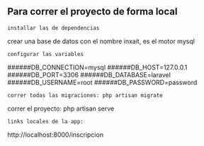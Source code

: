 ## Para correr el proyecto de forma local
```
installar las de dependencias
```
crear una base de datos con el nombre inxait, es el motor mysql
```
configurar las variables
```
######DB_CONNECTION=mysql
######DB_HOST=127.0.0.1
######DB_PORT=3306
######DB_DATABASE=laravel
######DB_USERNAME=root
######DB_PASSWORD=password

```
correr todas las migraciones: php artisan migrate
```
correr el proyecto: php artisan serve
```
links locales de la app:
```
http://localhost:8000/inscripcion
```